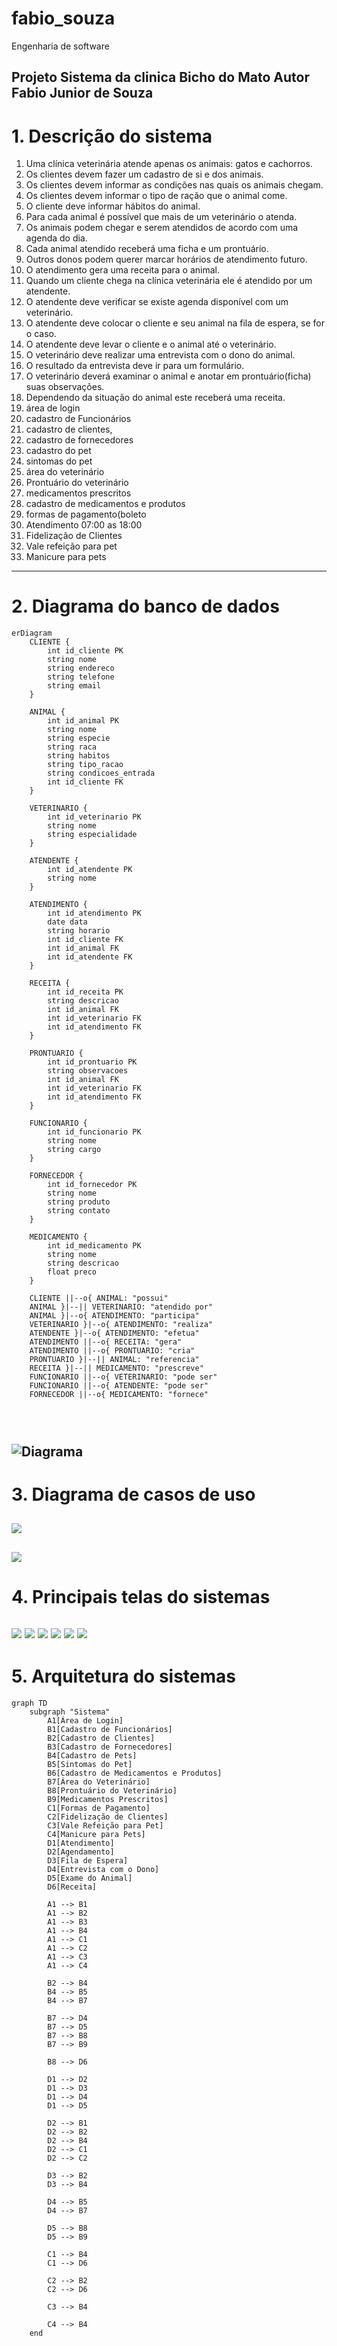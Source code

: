 # fabio_souza
Engenharia de software 
 
Projeto  Sistema da clinica
Bicho do Mato
Autor Fabio Junior de Souza
---
# 1. Descrição do sistema 

1. Uma clínica veterinária atende apenas os animais: gatos e cachorros. 
2. Os clientes devem fazer um cadastro de si e dos animais. 
3. Os clientes devem informar as condições nas quais os animais chegam. 
4. Os clientes devem informar o tipo de ração que o animal come. 
5. O cliente deve informar hábitos do animal. 
6. Para cada animal é possível que mais de um veterinário o atenda. 
7. Os animais podem chegar e serem atendidos de acordo com uma agenda do dia. 
8. Cada animal atendido receberá uma ficha e um prontuário. 
9. Outros donos podem querer marcar horários de atendimento futuro. 
10. O atendimento gera uma receita para o animal. 
11. Quando um cliente chega na clínica veterinária ele é atendido por um atendente. 
12. O atendente deve verificar se existe agenda disponível com um veterinário. 
13. O atendente deve colocar o cliente e seu animal na fila de espera, se for o caso. 
14. O atendente deve levar o cliente e o animal até o veterinário. 
15. O veterinário deve realizar uma entrevista com o dono do animal. 
16. O resultado da entrevista deve ir para um formulário. 
17. O veterinário deverá examinar o animal e anotar em prontuário(ficha) suas observações. 
18. Dependendo da situação do animal este receberá uma receita.
20. área de login
21. cadastro de Funcionários
22. cadastro de clientes,
23. cadastro de fornecedores
24. cadastro do pet
25. sintomas do pet
26. área do veterinário 
27. Prontuário do veterinário 
28. medicamentos prescritos 
29. cadastro de medicamentos e produtos 
31. formas de pagamento(boleto
32. Atendimento 07:00 as 18:00 
33. Fidelização de Clientes 
34. Vale refeição para pet
35. Manicure para pets



---
# 2. Diagrama do banco de dados

``` mermaid 
erDiagram
    CLIENTE {
        int id_cliente PK
        string nome
        string endereco
        string telefone
        string email
    }

    ANIMAL {
        int id_animal PK
        string nome
        string especie
        string raca
        string habitos
        string tipo_racao
        string condicoes_entrada
        int id_cliente FK
    }

    VETERINARIO {
        int id_veterinario PK
        string nome
        string especialidade
    }

    ATENDENTE {
        int id_atendente PK
        string nome
    }

    ATENDIMENTO {
        int id_atendimento PK
        date data
        string horario
        int id_cliente FK
        int id_animal FK
        int id_atendente FK
    }

    RECEITA {
        int id_receita PK
        string descricao
        int id_animal FK
        int id_veterinario FK
        int id_atendimento FK
    }

    PRONTUARIO {
        int id_prontuario PK
        string observacoes
        int id_animal FK
        int id_veterinario FK
        int id_atendimento FK
    }

    FUNCIONARIO {
        int id_funcionario PK
        string nome
        string cargo
    }

    FORNECEDOR {
        int id_fornecedor PK
        string nome
        string produto
        string contato
    }

    MEDICAMENTO {
        int id_medicamento PK
        string nome
        string descricao
        float preco
    }

    CLIENTE ||--o{ ANIMAL: "possui"
    ANIMAL }|--|| VETERINARIO: "atendido por"
    ANIMAL }|--o{ ATENDIMENTO: "participa"
    VETERINARIO }|--o{ ATENDIMENTO: "realiza"
    ATENDENTE }|--o{ ATENDIMENTO: "efetua"
    ATENDIMENTO ||--o{ RECEITA: "gera"
    ATENDIMENTO ||--o{ PRONTUARIO: "cria"
    PRONTUARIO }|--|| ANIMAL: "referencia"
    RECEITA }|--|| MEDICAMENTO: "prescreve"
    FUNCIONARIO ||--o{ VETERINARIO: "pode ser"
    FUNCIONARIO ||--o{ ATENDENTE: "pode ser"
    FORNECEDOR ||--o{ MEDICAMENTO: "fornece"




```

![Diagrama](https://github.com/FabioJrdeSouza/fabio_souza/blob/main/imagens/diagrama1.png?raw=true)
---
# 3. Diagrama de casos de uso

![](https://github.com/FabioJrdeSouza/fabio_souza/blob/main/imagens/Diagrama%20sem%20nome.png)
---

![](https://github.com/FabioJrdeSouza/fabio_souza/blob/main/imagens/diagrama%20casos%20de%20uso.png)
---
# 4. Principais telas do sistemas 

![](https://github.com/FabioJrdeSouza/fabio_souza/blob/main/imagens/Captura%20de%20tela%202024-08-13%20230150.png)
![](https://github.com/FabioJrdeSouza/fabio_souza/blob/main/imagens/Captura%20de%20tela%202024-08-13%20230228.png)
![](https://github.com/FabioJrdeSouza/fabio_souza/blob/main/imagens/Captura%20de%20tela%202024-08-13%20230239.png)
![](https://github.com/FabioJrdeSouza/fabio_souza/blob/main/imagens/Captura%20de%20tela%202024-08-13%20230250.png)
![](https://github.com/FabioJrdeSouza/fabio_souza/blob/main/imagens/Captura%20de%20tela%202024-08-13%20230302.png)
![](https://github.com/FabioJrdeSouza/fabio_souza/blob/main/imagens/Captura%20de%20tela%202024-08-14%20215819.png)
---
# 5. Arquitetura do sistemas 


```mermaid
graph TD
    subgraph "Sistema"
        A1[Área de Login]
        B1[Cadastro de Funcionários]
        B2[Cadastro de Clientes]
        B3[Cadastro de Fornecedores]
        B4[Cadastro de Pets]
        B5[Sintomas do Pet]
        B6[Cadastro de Medicamentos e Produtos]
        B7[Área do Veterinário]
        B8[Prontuário do Veterinário]
        B9[Medicamentos Prescritos]
        C1[Formas de Pagamento]
        C2[Fidelização de Clientes]
        C3[Vale Refeição para Pet]
        C4[Manicure para Pets]
        D1[Atendimento]
        D2[Agendamento]
        D3[Fila de Espera]
        D4[Entrevista com o Dono]
        D5[Exame do Animal]
        D6[Receita]

        A1 --> B1
        A1 --> B2
        A1 --> B3
        A1 --> B4
        A1 --> C1
        A1 --> C2
        A1 --> C3
        A1 --> C4

        B2 --> B4
        B4 --> B5
        B4 --> B7

        B7 --> D4
        B7 --> D5
        B7 --> B8
        B7 --> B9

        B8 --> D6

        D1 --> D2
        D1 --> D3
        D1 --> D4
        D1 --> D5

        D2 --> B1
        D2 --> B2
        D2 --> B4
        D2 --> C1
        D2 --> C2

        D3 --> B2
        D3 --> B4

        D4 --> B5
        D4 --> B7

        D5 --> B8
        D5 --> B9

        C1 --> B4
        C1 --> D6

        C2 --> B2
        C2 --> D6

        C3 --> B4

        C4 --> B4
    end
```

![]()